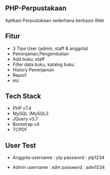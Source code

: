 ## PHP-Perpustakaan
Aplikasi Perpustakaan sederhana berbasis Web

## Fitur
- 3 Tipe User (admin, staff & anggota)
- Peminjaman,Pengembalian
- Add buku, staff
- Filter data buku, katalog buku
- History Peminjaman
- Report
- etc

## Tech Stack
- PHP v7.4
- MySQL (MySQLi)
- JQuery v3.7
- Bootstrap v4
- TCPDF

## User Test
- Anggota
    username	: ytp
    password    : ytp1234

- Admin
    username	: adm
    password    : adm1234